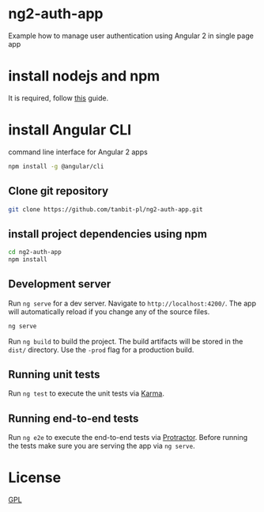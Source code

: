 # ng2-auth-app
Example how to manage user authentication using Angular 2 in single page app

# install nodejs and npm
It is required, follow  [this](https://nodejs.org/en/download/package-manager) guide.

# install Angular CLI
command line interface for Angular 2 apps
```sh
npm install -g @angular/cli
```

## Clone git repository

```sh
git clone https://github.com/tanbit-pl/ng2-auth-app.git
```

## install project dependencies using npm

```sh
cd ng2-auth-app
npm install
```
## Development server
Run `ng serve` for a dev server. Navigate to `http://localhost:4200/`. The app will automatically reload if you change any of the source files.

```sh
ng serve
```

Run `ng build` to build the project. The build artifacts will be stored in the `dist/` directory. Use the `-prod` flag for a production build.

## Running unit tests

Run `ng test` to execute the unit tests via [Karma](https://karma-runner.github.io).

## Running end-to-end tests

Run `ng e2e` to execute the end-to-end tests via [Protractor](http://www.protractortest.org/).
Before running the tests make sure you are serving the app via `ng serve`.

# License
 [GPL](/LICENSE)